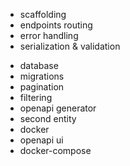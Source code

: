 + scaffolding
+ endpoints routing
+ error handling
+ serialization & validation
- database
- migrations
- pagination
- filtering
- openapi generator
- second entity
- docker
- openapi ui
- docker-compose
